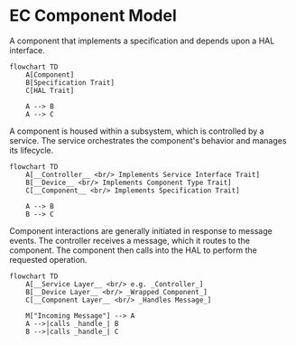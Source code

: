 # EC Component Model

A component that implements a specification and depends upon a HAL interface.

```mermaid
flowchart TD
    A[Component]
    B[Specification Trait]
    C[HAL Trait]

    A --> B
    A --> C
 ```

  A component is housed within a subsystem, which is controlled by a service. The service orchestrates the component's behavior and manages its lifecycle.  

```mermaid
flowchart TD
    A[__Controller__ <br/> Implements Service Interface Trait]
    B[__Device__ <br/> Implements Component Type Trait]
    C[__Component__ <br/> Implements Specification Trait]

    A --> B
    B --> C

```

Component interactions are generally initiated in response to message events. The controller receives a message, which it routes to the component. The component then calls into the HAL to perform the requested operation. 

```mermaid
flowchart TD
    A[__Service Layer__ <br/> e.g. _Controller_]
    B[__Device Layer__ <br/> _Wrapped Component_]
    C[__Component Layer__ <br/> _Handles Message_]

    M["Incoming Message"] --> A
    A -->|calls _handle_| B
    B -->|calls _handle_| C
```
